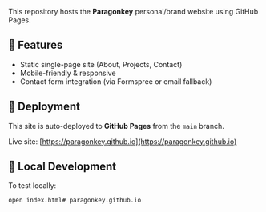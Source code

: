 This repository hosts the **Paragonkey** personal/brand website using GitHub Pages.

## 📌 Features
- Static single-page site (About, Projects, Contact)
- Mobile-friendly & responsive
- Contact form integration (via Formspree or email fallback)

## 🚀 Deployment
This site is auto-deployed to **GitHub Pages** from the `main` branch.

Live site: [https://paragonkey.github.io](https://paragonkey.github.io)

## 🔧 Local Development
To test locally:
```bash
open index.html# paragonkey.github.io
